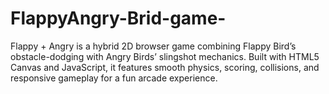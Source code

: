 # FlappyAngry-Brid-game-
Flappy + Angry is a hybrid 2D browser game combining Flappy Bird’s obstacle-dodging with Angry Birds’ slingshot mechanics. Built with HTML5 Canvas and JavaScript, it features smooth physics, scoring, collisions, and responsive gameplay for a fun arcade experience.
